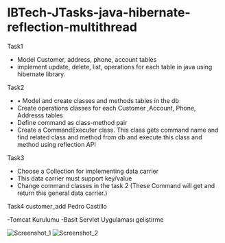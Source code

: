 # IBTech-JTasks-java-hibernate-reflection-multithread
 
 Task1
  - Model Customer, address, phone, account tables
  - implement update, delete, list, operations for each table in java using hibernate library.
  

 Task2 
  - • Model and create classes and methods tables in the db 
  - Create operations classes for each Customer ,Account, Phone, Addresss tables
  - Define command as class-method pair 
  - Create a CommandExecuter class. This class gets command name and find related class and method from db and execute this class and method using reflection API
 
  Task3
   - Choose a Collection for implementing data carrier
   - This data carrier must support key/value
   - Change command classes in the task 2 (These Command will get and return this general data carrier.)

  Task4
<EXT>
<command>
<commandName>customer_add</commandName>
<customerName>Pedro</customerName>
<customerSurname>Castillo</customerSurname>
</command>
</EXT>
   
  -Tomcat Kurulumu
  -Basit Servlet Uygulaması geliştirme
   
 
 
 
![Screenshot_1](https://user-images.githubusercontent.com/78312646/211749342-17853ece-13ee-4a44-81cf-9b54144f4c37.png)
![Screenshot_2](https://user-images.githubusercontent.com/78312646/211749357-a6413697-ac4b-453b-be07-52d0f40e4ca9.png)
